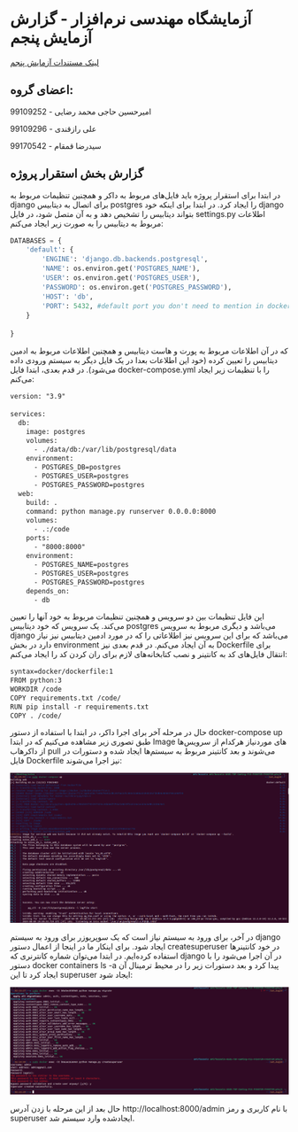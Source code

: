 # آزمایشگاه مهندسی نرم‌افزار - گزارش آزمایش پنجم
[لینک مستندات آزمایش پنجم](https://github.com/ssc-public/Software-Engineering-Lab/blob/main/courseworks/experiments/docker-v2.md)

## اعضای گروه:

امیرحسین حاجی محمد رضایی - 99109252

علی رازقندی - 99109296

سید‌رضا قمقام - 99170542

## گزارش بخش استقرار پروژه
در ابتدا برای استقرار پروژه باید فایل‌های مربوط به داکر و همچنین تنظیمات مربوط به django برای اتصال به دیتابیس postgres را ایجاد کرد. در ابتدا برای اینکه خود django بتواند دیتابیس را تشخیص دهد و به آن متصل شود، در فایل settings.py اطلاعات مربوط به دیتابیس را به صورت زیر ایجاد می‌کنم:

```python
DATABASES = {
	'default': {
		'ENGINE': 'django.db.backends.postgresql',
		'NAME': os.environ.get('POSTGRES_NAME'),
		'USER': os.environ.get('POSTGRES_USER'),
		'PASSWORD': os.environ.get('POSTGRES_PASSWORD'),
		'HOST': 'db',
		'PORT': 5432, #default port you don't need to mention in docker-compose
	}

}

```

که در آن اطلاعات مربوط به پورت و هاست دیتابیس و همچنین اطلاعات مربوط به ادمین دیتابیس را تعیین کرده (خود این اطلاعات بعدا در یک فایل دیگر به سیستم ورودی داده می‌شود). در قدم بعدی، ابتدا فایل docker-compose.yml را با تنظیمات زیر ایجاد می‌کنم:
```
version: "3.9"
   
services:
  db:
    image: postgres
    volumes:
      - ./data/db:/var/lib/postgresql/data
    environment:
      - POSTGRES_DB=postgres
      - POSTGRES_USER=postgres
      - POSTGRES_PASSWORD=postgres
  web:
    build: .
    command: python manage.py runserver 0.0.0.0:8000
    volumes:
      - .:/code
    ports:
      - "8000:8000"
    environment:
      - POSTGRES_NAME=postgres
      - POSTGRES_USER=postgres
      - POSTGRES_PASSWORD=postgres
    depends_on:
      - db
```

این فایل تنظیمات بین دو سرویس و همچنین تنظیمات مربوط به خود آنها را تعیین می‌کند. یک سرویس که خود دیتابیس postgres می‌باشد و دیگری مربوط به سرویس django می‌باشد که برای این سرویس نیز اطلاعاتی را که در مورد ادمین دیتابیس نیز نیاز دارد در بخش environment به آن ایجاد می‌کنم. در قدم بعدی نیز Dockerfile برای انتقال فایل‌های کد به کانتینر و نصب کتابخانه‌های لازم برای ران کردن کد را ایجاد می‌کنم:

```
syntax=docker/dockerfile:1
FROM python:3
WORKDIR /code
COPY requirements.txt /code/
RUN pip install -r requirements.txt
COPY . /code/
```

حال در مرحله آخر برای اجرا داکر، در ابتدا با استفاده از دستور docker-compose up طبق تصوری زیر مشاهده می‌کنیم که در ابتدا Image های مورد‌نیاز هرکدام از سرویس‌ها از داکرهاب pull می‌شوند و بعد کانتینر مربوط به سیستم‌ها ایجاد شده و دستورات در فایل Dockerfile نیز اجرا می‌شوند:

![](https://github.com/amir-haji/SE_Lab_exp_5/blob/main/screenshots/1.png)

در آخر، برای ورود به سیستم نیاز است که یک سوپریوزر برای ورود به سیستم django ایجاد شود. برای اینکار ما در اینجا از اعمال دستور createsuperuser در خود کانتینر‌ها استفاده کرده‌ایم. در ابتدا می‌توان شماره کانترنری که django در آن اجرا می‌شود را با دستور docker containers ls -a پیدا کرد و بعد دستورات زیر را در محیط ترمینال آن ایجاد کرد تا این superuser ایجاد شود:

![](https://github.com/amir-haji/SE_Lab_exp_5/blob/main/screenshots/2.png)

حال بعد از این مرحله با زدن آدرس http://localhost:8000/admin با نام کاربری و رمز superuser ایجاد‌شده وارد سیستم شد.
